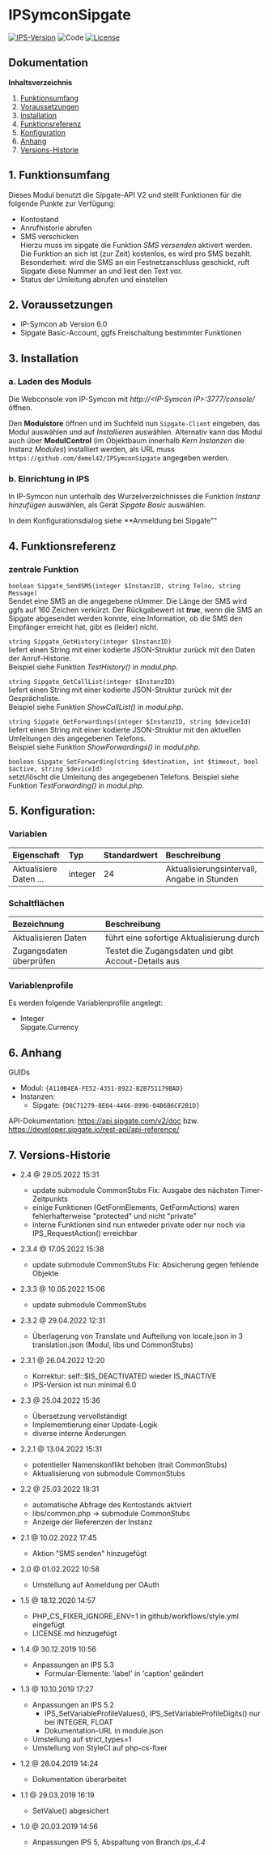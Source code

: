 # IPSymconSipgate

[![IPS-Version](https://img.shields.io/badge/Symcon_Version-6.0+-red.svg)](https://www.symcon.de/service/dokumentation/entwicklerbereich/sdk-tools/sdk-php/)
![Code](https://img.shields.io/badge/Code-PHP-blue.svg)
[![License](https://img.shields.io/badge/License-CC%20BY--NC--SA%204.0-green.svg)](https://creativecommons.org/licenses/by-nc-sa/4.0/)

## Dokumentation

**Inhaltsverzeichnis**

1. [Funktionsumfang](#1-funktionsumfang)
2. [Voraussetzungen](#2-voraussetzungen)
3. [Installation](#3-installation)
4. [Funktionsreferenz](#4-funktionsreferenz)
5. [Konfiguration](#5-konfiguration)
6. [Anhang](#6-anhang)
7. [Versions-Historie](#7-versions-historie)

## 1. Funktionsumfang

Dieses Modul benutzt die Sipgate-API V2 und stellt Funktionen für die folgende Punkte zur Verfügung:
 - Kontostand
 - Anrufhistorie abrufen
 - SMS verschicken<br>
Hierzu muss im sipgate die Funktion _SMS versenden_ aktivert werden. Die Funktion an sich ist (zur Zeit) kostenlos, es wird pro SMS bezahlt.<br>
Besonderheit: wird die SMS an ein Festnetzanschluss geschickt, ruft Sipgate diese Nummer an und liest den Text vor.
 - Status der Umleitung abrufen und einstellen

## 2. Voraussetzungen

 - IP-Symcon ab Version 6.0
 - Sipgate Basic-Account, ggfs Freischaltung bestimmter Funktionen

## 3. Installation

### a. Laden des Moduls

Die Webconsole von IP-Symcon mit _http://\<IP-Symcon IP\>:3777/console/_ öffnen.

Den **Modulstore** öffnen und im Suchfeld nun `Sipgate-Client` eingeben, das Modul auswählen und auf _Installieren_ auswählen.
Alternativ kann das Modul auch über **ModulControl** (im Objektbaum innerhalb _Kern Instanzen_ die Instanz _Modules_) installiert werden,
als URL muss `https://github.com/demel42/IPSymconSipgate` angegeben werden.

### b. Einrichtung in IPS

In IP-Symcon nun unterhalb des Wurzelverzeichnisses die Funktion _Instanz hinzufügen_ auswählen, als Gerät _Sipgate Basic_ auswählen.

In dem Konfigurationsdialog siehe **Anmeldung bei Sipgate""

## 4. Funktionsreferenz

### zentrale Funktion

`boolean Sipgate_SendSMS(integer $InstanzID, string Telno, string Message)`<br>
Sendet eine SMS an die angegebene nUmmer. Die Länge der SMS wird ggfs auf 160 Zeichen verkürzt.
Der Rückgabewert ist __*true*__, wenn die SMS an Sipgate abgesendet werden konnte, eine Information, ob die SMS den Empfänger erreicht hat, gibt es (leider) nicht.

`string Sipgate_GetHistory(integer $InstanzID)`<br>
liefert einen String mit einer kodierte JSON-Struktur zurück mit den Daten der Anruf-Historie.<br>
Beispiel siehe Funktion _TestHistory()_ in _modul.php_.

`string Sipgate_GetCallList(integer $InstanzID)`<br>
liefert einen String mit einer kodierte JSON-Struktur zurück mit der Gesprächsliste.<br>
Beispiel siehe Funktion _ShowCallList()_ in _modul.php_.

`string Sipgate_GetForwardings(integer $InstanzID, string $deviceId)`<br>
liefert einen String mit einer kodierte JSON-Struktur mit den aktuellen Umleitungen des angegebenen Telefons.<br>
Beispiel siehe Funktion _ShowForwardings()_ in _modul.php_.

`boolean Sipgate_SetForwarding(string $destination, int $timeout, bool $active, string $deviceId)`<br>
setzt/löscht die Umleitung des angegebenen Telefons.
Beispiel siehe Funktion _TestForwarding()_ in _modul.php_.

## 5. Konfiguration:

### Variablen

| Eigenschaft            | Typ     | Standardwert | Beschreibung |
| :--------------------- | :------ | :----------- | :----------- |
| Aktualisiere Daten ... | integer | 24           | Aktualisierungsintervall, Angabe in Stunden |

### Schaltflächen

| Bezeichnung             | Beschreibung |
| :---------------------- | :----------- |
| Aktualisieren Daten     | führt eine sofortige Aktualisierung durch |
| Zugangsdaten überprüfen | Testet die Zugangsdaten und gibt Accout-Details aus |

### Variablenprofile

Es werden folgende Variablenprofile angelegt:

* Integer<br>
Sipgate.Currency

## 6. Anhang

GUIDs
- Modul: `{A110B4EA-FE52-4351-8922-B2B751179BAD}`
- Instanzen:
  - Sipgate: `{D8C71279-8E04-4466-8996-04B6B6CF2B1D}`

API-Dokumentation: https://api.sipgate.com/v2/doc bzw. https://developer.sipgate.io/rest-api/api-reference/

## 7. Versions-Historie

- 2.4 @ 29.05.2022 15:31
  - update submodule CommonStubs
    Fix: Ausgabe des nächsten Timer-Zeitpunkts
  - einige Funktionen (GetFormElements, GetFormActions) waren fehlerhafterweise "protected" und nicht "private"
  - interne Funktionen sind nun entweder private oder nur noch via IPS_RequestAction() erreichbar

- 2.3.4 @ 17.05.2022 15:38
  - update submodule CommonStubs
    Fix: Absicherung gegen fehlende Objekte

- 2.3.3 @ 10.05.2022 15:06
  - update submodule CommonStubs

- 2.3.2 @ 29.04.2022 12:31
  - Überlagerung von Translate und Aufteilung von locale.json in 3 translation.json (Modul, libs und CommonStubs)

- 2.3.1 @ 26.04.2022 12:20
  - Korrektur: self::$IS_DEACTIVATED wieder IS_INACTIVE
  - IPS-Version ist nun minimal 6.0

- 2.3 @ 25.04.2022 15:36
  - Übersetzung vervollständigt
  - Implememtierung einer Update-Logik
  - diverse interne Änderungen

- 2.2.1 @ 13.04.2022 15:31
  - potentieller Namenskonflikt behoben (trait CommonStubs)
  - Aktualisierung von submodule CommonStubs

- 2.2 @ 25.03.2022 18:31
  - automatische Abfrage des Kontostands aktviert
  - libs/common.php -> submodule CommonStubs
  - Anzeige der Referenzen der Instanz

- 2.1 @ 10.02.2022 17:45
  - Aktion "SMS senden" hinzugefügt

- 2.0 @ 01.02.2022 10:58
  - Umstellung auf Anmeldung per OAuth

- 1.5 @ 18.12.2020 14:57
  - PHP_CS_FIXER_IGNORE_ENV=1 in github/workflows/style.yml eingefügt
  - LICENSE.md hinzugefügt

- 1.4 @ 30.12.2019 10:56
  - Anpassungen an IPS 5.3
    - Formular-Elemente: 'label' in 'caption' geändert

- 1.3 @ 10.10.2019 17:27
  - Anpassungen an IPS 5.2
    - IPS_SetVariableProfileValues(), IPS_SetVariableProfileDigits() nur bei INTEGER, FLOAT
    - Dokumentation-URL in module.json
  - Umstellung auf strict_types=1
  - Umstellung von StyleCI auf php-cs-fixer 

- 1.2 @ 28.04.2019 14:24
  - Dokumentation überarbeitet

- 1.1 @ 29.03.2019 16:19
  - SetValue() abgesichert

- 1.0 @ 20.03.2019 14:56
  - Anpassungen IPS 5, Abspaltung von Branch _ips_4.4_
